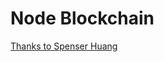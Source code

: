 # Node Blockchain

[Thanks to Spenser Huang](https://medium.com/digital-alchemy-holdings/learn-build-a-javascript-blockchain-part-1-ca61c285821e)
